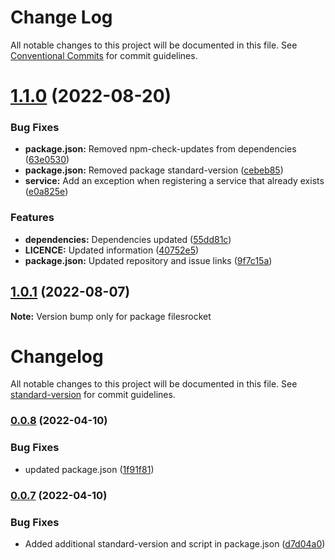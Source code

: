 # Change Log

All notable changes to this project will be documented in this file.
See [Conventional Commits](https://conventionalcommits.org) for commit guidelines.

# [1.1.0](https://github.com/Filesrocket/filesrocket/compare/v1.0.1...v1.1.0) (2022-08-20)


### Bug Fixes

* **package.json:** Removed npm-check-updates from dependencies ([63e0530](https://github.com/Filesrocket/filesrocket/commit/63e05305a9017ab2c5188f39055ecb38f9ad6dd2))
* **package.json:** Removed package standard-version ([cebeb85](https://github.com/Filesrocket/filesrocket/commit/cebeb8522493547af3a60877037529748bded356))
* **service:** Add an exception when registering a service that already exists ([e0a825e](https://github.com/Filesrocket/filesrocket/commit/e0a825e2bcdaa1e0b442f20b28bcaedfe27217a7))


### Features

* **dependencies:** Dependencies updated ([55dd81c](https://github.com/Filesrocket/filesrocket/commit/55dd81c4b7f6f29ba671195e4d8ee0b8f43eacfa))
* **LICENCE:** Updated information ([40752e5](https://github.com/Filesrocket/filesrocket/commit/40752e5687f62377382badb9550d78a474460350))
* **package.json:** Updated repository and issue links ([9f7c15a](https://github.com/Filesrocket/filesrocket/commit/9f7c15a3f7f79e9f7b3d552ddb5630c646e982de))






## [1.0.1](https://github.com/Filesrocket/filesrocket/compare/v1.0.0...v1.0.1) (2022-08-07)

**Note:** Version bump only for package filesrocket





# Changelog

All notable changes to this project will be documented in this file. See [standard-version](https://github.com/conventional-changelog/standard-version) for commit guidelines.

### [0.0.8](https://github.com/Filesrocket/filesrocket/compare/v0.0.7...v0.0.8) (2022-04-10)


### Bug Fixes

* updated package.json ([1f91f81](https://github.com/Filesrocket/filesrocket/commit/1f91f81265c947c6e3b3b75d8a526dabeacb5ba0))

### [0.0.7](https://github.com/Filesrocket/filesrocket/compare/v0.0.6...v0.0.7) (2022-04-10)


### Bug Fixes

* Added additional standard-version and script in package.json ([d7d04a0](https://github.com/Filesrocket/filesrocket/commit/d7d04a0f97c9615bf6bd03f3add2abb039f1c74a))
